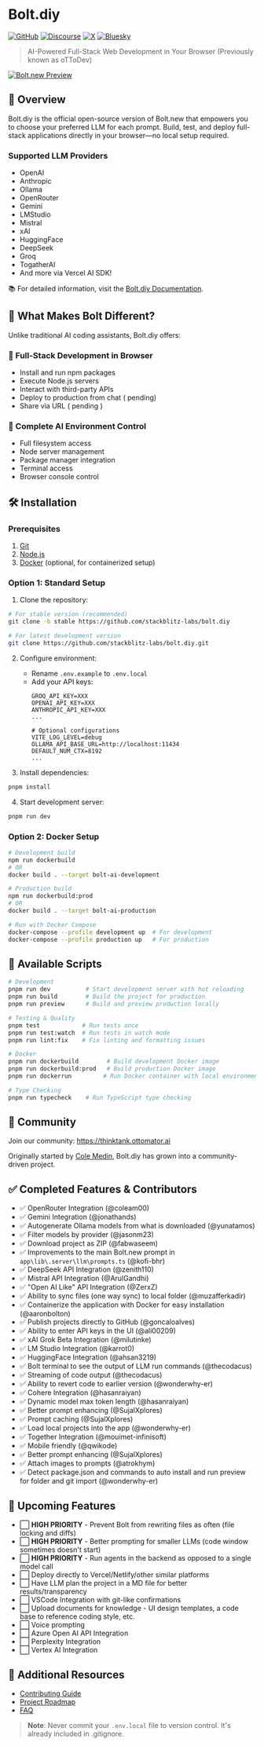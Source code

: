 
# Bolt.diy
[![GitHub](https://img.shields.io/badge/GitHub-Bolt.diy-181717?style=for-the-badge&logo=github)](https://github.com/stackblitz-labs/bolt.diy)
[![Discourse](https://img.shields.io/badge/Discourse-Community-blue?style=for-the-badge&logo=discourse)](https://thinktank.ottomator.ai/)
[![X](https://img.shields.io/badge/@bolt__diy-1DA1F2?style=for-the-badge&logo=x)](https://x.com/bolt_diy)
[![Bluesky](https://img.shields.io/badge/Bluesky-bolt.diy-3178C6?style=for-the-badge)](https://bsky.app/profile/bolt.diy)

> AI-Powered Full-Stack Web Development in Your Browser (Previously known as oTToDev)

[![Bolt.new Preview](./public/social_preview_index.jpg)](https://bolt.new)

## 🚀 Overview

Bolt.diy is the official open-source version of Bolt.new that empowers you to choose your preferred LLM for each prompt. Build, test, and deploy full-stack applications directly in your browser—no local setup required.

### Supported LLM Providers
- OpenAI
- Anthropic
- Ollama
- OpenRouter
- Gemini
- LMStudio
- Mistral
- xAI
- HuggingFace
- DeepSeek
- Groq
- TogatherAI
- And more via Vercel AI SDK!

📚 For detailed information, visit the [Bolt.diy Documentation](https://stackblitz-labs.github.io/bolt.diy/).

## 🌟 What Makes Bolt Different?

Unlike traditional AI coding assistants, Bolt.diy offers:

### 🔧 Full-Stack Development in Browser
- Install and run npm packages
- Execute Node.js servers
- Interact with third-party APIs
- Deploy to production from chat ( pending)
- Share via URL ( pending )

### 🤖 Complete AI Environment Control
- Full filesystem access
- Node server management
- Package manager integration
- Terminal access
- Browser console control

## 🛠️ Installation

### Prerequisites
1. [Git](https://git-scm.com/downloads)
2. [Node.js](https://nodejs.org/en/download/)
3. [Docker](https://www.docker.com/) (optional, for containerized setup)

### Option 1: Standard Setup

1. Clone the repository:
```bash
# For stable version (recommended)
git clone -b stable https://github.com/stackblitz-labs/bolt.diy

# For latest development version
git clone https://github.com/stackblitz-labs/bolt.diy.git
```

2. Configure environment:
   - Rename `.env.example` to `.env.local`
   - Add your API keys:
     ```env
     GROQ_API_KEY=XXX
     OPENAI_API_KEY=XXX
     ANTHROPIC_API_KEY=XXX
     ...

     # Optional configurations
     VITE_LOG_LEVEL=debug
     OLLAMA_API_BASE_URL=http://localhost:11434
     DEFAULT_NUM_CTX=8192
     ...
     ```

3. Install dependencies:
```bash
pnpm install
```

4. Start development server:
```bash
pnpm run dev
```

### Option 2: Docker Setup

```bash
# Development build
npm run dockerbuild
# OR
docker build . --target bolt-ai-development

# Production build
npm run dockerbuild:prod
# OR
docker build . --target bolt-ai-production

# Run with Docker Compose
docker-compose --profile development up  # For development
docker-compose --profile production up   # For production
```

## 🎯 Available Scripts

```bash
# Development
pnpm run dev          # Start development server with hot reloading
pnpm run build        # Build the project for production
pnpm run preview      # Build and preview production locally

# Testing & Quality
pnpm test            # Run tests once
pnpm run test:watch  # Run tests in watch mode
pnpm run lint:fix    # Fix linting and formatting issues

# Docker
pnpm run dockerbuild        # Build development Docker image
pnpm run dockerbuild:prod   # Build production Docker image
pnpm run dockerrun         # Run Docker container with local environment

# Type Checking
pnpm run typecheck    # Run TypeScript type checking
```


## 🤝 Community

Join our community: https://thinktank.ottomator.ai

Originally started by [Cole Medin](https://www.youtube.com/@ColeMedin), Bolt.diy has grown into a community-driven project.

## ✅ Completed Features & Contributors


- ✅ OpenRouter Integration (@coleam00)
- ✅ Gemini Integration (@jonathands)
- ✅ Autogenerate Ollama models from what is downloaded (@yunatamos)
- ✅ Filter models by provider (@jasonm23)
- ✅ Download project as ZIP (@fabwaseem)
- ✅ Improvements to the main Bolt.new prompt in `app\lib\.server\llm\prompts.ts` (@kofi-bhr)
- ✅ DeepSeek API Integration (@zenith110)
- ✅ Mistral API Integration (@ArulGandhi)
- ✅ "Open AI Like" API Integration (@ZerxZ)
- ✅ Ability to sync files (one way sync) to local folder (@muzafferkadir)
- ✅ Containerize the application with Docker for easy installation (@aaronbolton)
- ✅ Publish projects directly to GitHub (@goncaloalves)
- ✅ Ability to enter API keys in the UI (@ali00209)
- ✅ xAI Grok Beta Integration (@milutinke)
- ✅ LM Studio Integration (@karrot0)
- ✅ HuggingFace Integration (@ahsan3219)
- ✅ Bolt terminal to see the output of LLM run commands (@thecodacus)
- ✅ Streaming of code output (@thecodacus)
- ✅ Ability to revert code to earlier version (@wonderwhy-er)
- ✅ Cohere Integration (@hasanraiyan)
- ✅ Dynamic model max token length (@hasanraiyan)
- ✅ Better prompt enhancing (@SujalXplores)
- ✅ Prompt caching (@SujalXplores)
- ✅ Load local projects into the app (@wonderwhy-er)
- ✅ Together Integration (@mouimet-infinisoft)
- ✅ Mobile friendly (@qwikode)
- ✅ Better prompt enhancing (@SujalXplores)
- ✅ Attach images to prompts (@atrokhym)
- ✅ Detect package.json and commands to auto install and run preview for folder and git import (@wonderwhy-er)

## 🔄 Upcoming Features

- ⬜ **HIGH PRIORITY** - Prevent Bolt from rewriting files as often (file locking and diffs)
- ⬜ **HIGH PRIORITY** - Better prompting for smaller LLMs (code window sometimes doesn't start)
- ⬜ **HIGH PRIORITY** - Run agents in the backend as opposed to a single model call
- ⬜ Deploy directly to Vercel/Netlify/other similar platforms
- ⬜ Have LLM plan the project in a MD file for better results/transparency
- ⬜ VSCode Integration with git-like confirmations
- ⬜ Upload documents for knowledge - UI design templates, a code base to reference coding style, etc.
- ⬜ Voice prompting
- ⬜ Azure Open AI API Integration
- ⬜ Perplexity Integration
- ⬜ Vertex AI Integration

## 📖 Additional Resources
- [Contributing Guide](CONTRIBUTING.md)
- [Project Roadmap](https://roadmap.sh/r/ottodev-roadmap-2ovzo)
- [FAQ](FAQ.md)

> **Note**: Never commit your `.env.local` file to version control. It's already included in .gitignore.
